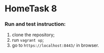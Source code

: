 # HomeTask 8

### Run and test instruction:

1. clone the repository;
2. run `vagrant up`;
3. go to `https://localhost:8443/` in browser.
